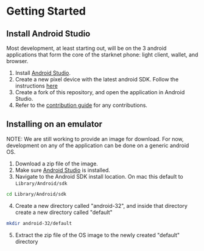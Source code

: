 # Getting Started

## Install Android Studio 

Most development, at least starting out, will be on the 3 android applications that form the core of 
the starknet phone: light client, wallet, and browser.

1. Install [Android Studio](https://developer.android.com/studio/install).
2. Create a new pixel device with the latest android SDK. Follow the instructions 
[here](https://developer.android.com/studio/run/managing-avds)
3. Create a fork of this repository, and open the application in Android Studio. 
4. Refer to the [contribution guide]() for any contributions.


## Installing on an emulator

NOTE: We are still working to provide an image for download. For now, development on any of 
the application can be done on a generic android OS.

1. Download a zip file of the image. 
2. Make sure [Android Studio](https://developer.android.com/studio/install) is installed.
3. Navigate to the Android SDK install location. On mac this default to ```Library/Android/sdk```
```bash 
cd Library/Android/sdk
```
4. Create a new directory called "android-32", and inside that directory create a new directory called "default"
```bash 
mkdir android-32/default
```
5. Extract the zip file of the OS image to the newly created "default" directory
